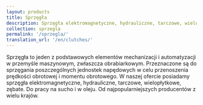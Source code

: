 ```yaml
---
layout: products
title: Sprzęgła
description: Sprzęgła elektromagnetyczne, hydrauliczne, tarczowe, wielopłytkowe, zębate. Do pracy na sucho i w oleju.
collection: sprzegla
permalink: '/sprzegla/'
translation_url: '/en/clutches/'
---
```

Sprzęgła to jeden z podstawowych elementów mechanizacji i automatyzacji w przemyśle maszynowym, zwłaszcza obrabiarkowym. Przeznaczone są do sprzęgania poszczególnych jednostek napędowych w celu przenoszenia prędkości obrotowej i momentu obrotowego.
W naszej ofercie posiadamy sprzęgła elektromagnetyczne, hydrauliczne, tarczowe, wielopłytkowe, zębate. Do pracy na sucho i w oleju. Od najpopularniejszych producentów z wielu krajów.
